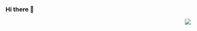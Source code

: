 ### Hi there 👋

<img align="right" src="https://github-readme-stats.vercel.app/api?username=zzugbb&show_icons=true&theme=radical&hide_title=true&count_private=true&include_all_commits=true" />


<!--
**zzugbb/zzugbb** is a ✨ _special_ ✨ repository because its `README.md` (this file) appears on your GitHub profile.

Here are some ideas to get you started:

- 🔭 I’m currently working on ...
- 🌱 I’m currently learning ...
- 👯 I’m looking to collaborate on ...
- 🤔 I’m looking for help with ...
- 💬 Ask me about ...
- 📫 How to reach me: ...
- 😄 Pronouns: ...
- ⚡ Fun fact: ...
-->
